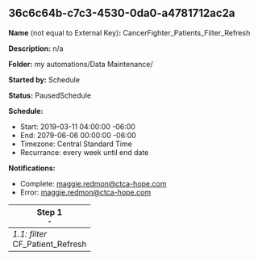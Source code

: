 ## 36c6c64b-c7c3-4530-0da0-a4781712ac2a

**Name** (not equal to External Key)**:** CancerFighter_Patients_Filter_Refresh

**Description:** n/a

**Folder:** my automations/Data Maintenance/

**Started by:** Schedule

**Status:** PausedSchedule

**Schedule:**

* Start: 2019-03-11 04:00:00 -06:00
* End: 2079-06-06 00:00:00 -06:00
* Timezone: Central Standard Time
* Recurrance: every week until end date

**Notifications:**

* Complete: maggie.redmon@ctca-hope.com
* Error: maggie.redmon@ctca-hope.com

| Step 1<br>_<small>-</small>_ |
| --- |
| _1.1: filter_<br>CF_Patient_Refresh |
